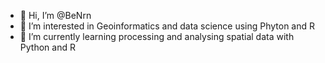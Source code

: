 - 👋 Hi, I’m @BeNrn
- 👀 I’m interested in Geoinformatics and data science using Phyton and R  
- 🌱 I’m currently learning processing and analysing spatial data with Python and R 


<!---
BeNrn/BeNrn is a ✨ special ✨ repository because its `README.md` (this file) appears on your GitHub profile.
You can click the Preview link to take a look at your changes.
--->
